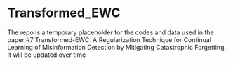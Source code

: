# Transformed_EWC
The repo is a temporary placeholder for the codes and data used in the paper:#7   Transformed-EWC: A Regularization Technique for Continual Learning of Misinformation Detection by Mitigating Catastrophic Forgetting. It will be updated over time
